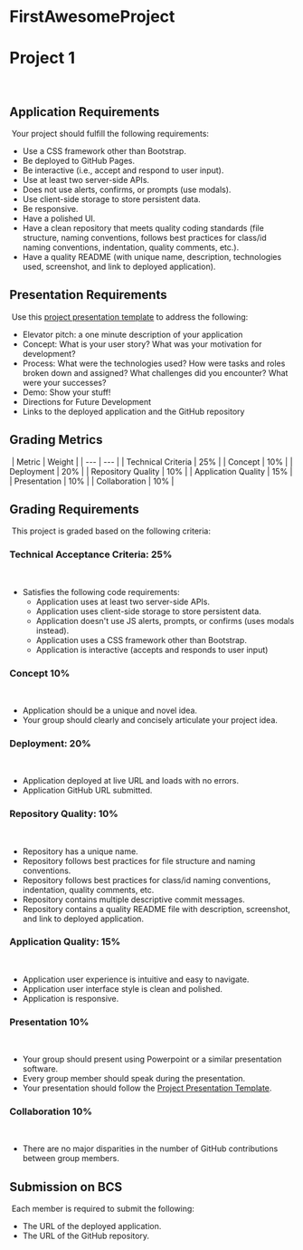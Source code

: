 # FirstAwesomeProject
# Project 1
​
## Application Requirements
​
Your project should fulfill the following requirements:
​
* Use a CSS framework other than Bootstrap.
​
* Be deployed to GitHub Pages.
​
* Be interactive (i.e., accept and respond to user input).
​
* Use at least two server-side APIs.
​
* Does not use alerts, confirms, or prompts (use modals).
​
* Use client-side storage to store persistent data.
* Be responsive.
​
* Have a polished UI.
​
* Have a clean repository that meets quality coding standards (file structure, naming conventions, follows best practices for class/id naming conventions, indentation, quality comments, etc.).
​
* Have a quality README (with unique name, description, technologies used, screenshot, and link to deployed application).
​
​
## Presentation Requirements
​
Use this [project presentation template](https://docs.google.com/presentation/d/1_u8TKy5zW5UlrVQVnyDEZ0unGI2tjQPDEpA0FNuBKAw/edit?usp=sharing) to address the following: 
​
* Elevator pitch: a one minute description of your application
​
* Concept: What is your user story? What was your motivation for development?
​
* Process: What were the technologies used? How were tasks and roles broken down and assigned? What challenges did you encounter? What were your successes?
​
* Demo: Show your stuff!
​
* Directions for Future Development
​
* Links to the deployed application and the GitHub repository
​
​
## Grading Metrics 
​
| Metric                | Weight | 
| ---                   | ---    |
| Technical Criteria    | 25%    |
| Concept               | 10%    |
| Deployment            | 20%    |
| Repository Quality    | 10%    |
| Application Quality   | 15%    |
| Presentation          | 10%    |
| Collaboration         | 10%    |
​
​
## Grading Requirements
​
This project is graded based on the following criteria:
​
### Technical Acceptance Criteria: 25%
​
* Satisfies the following code requirements:
​
	* Application uses at least two server-side APIs.
​
    * Application uses client-side storage to store persistent data.
​
    * Application doesn't use JS alerts, prompts, or confirms (uses modals instead).
​
    * Application uses a CSS framework other than Bootstrap.
​
    * Application is interactive (accepts and responds to user input)
​
### Concept 10%
​
* Application should be a unique and novel idea.
​
* Your group should clearly and concisely articulate your project idea.
​
### Deployment: 20%
​
* Application deployed at live URL and loads with no errors.
​
* Application GitHub URL submitted.
​
### Repository Quality: 10%
​
* Repository has a unique name.
​
* Repository follows best practices for file structure and naming conventions.
​
* Repository follows best practices for class/id naming conventions, indentation, quality comments, etc.
​
* Repository contains multiple descriptive commit messages.
​
* Repository contains a quality README file with description, screenshot, and link to deployed application.
​
### Application Quality: 15%
​
* Application user experience is intuitive and easy to navigate.
​
* Application user interface style is clean and polished.
​
* Application is responsive.
​
### Presentation 10%
​
* Your group should present using Powerpoint or a similar presentation software.
​
* Every group member should speak during the presentation.
​
* Your presentation should follow the [Project Presentation Template](https://docs.google.com/presentation/d/1_u8TKy5zW5UlrVQVnyDEZ0unGI2tjQPDEpA0FNuBKAw/edit?usp=sharing).
​
### Collaboration 10%
​
* There are no major disparities in the number of GitHub contributions between group members.
​
​
## Submission on BCS
​
Each member is required to submit the following:
​
* The URL of the deployed application.
​
* The URL of the GitHub repository.